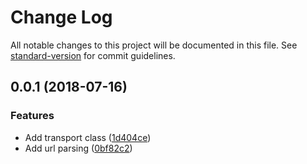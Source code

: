 # Change Log

All notable changes to this project will be documented in this file. See [standard-version](https://github.com/conventional-changelog/standard-version) for commit guidelines.

<a name="0.0.1"></a>
## 0.0.1 (2018-07-16)


### Features

* Add transport class ([1d404ce](https://github.com/matsp/winston-transport-http-stream/commit/1d404ce))
* Add url parsing ([0bf82c2](https://github.com/matsp/winston-transport-http-stream/commit/0bf82c2))
